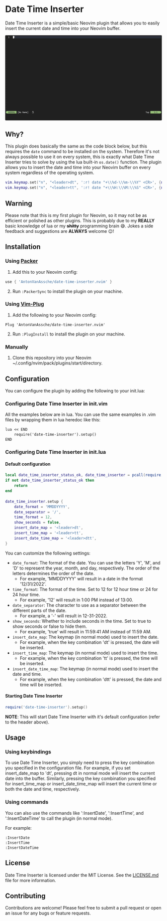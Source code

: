 # Date Time Inserter

Date Time Inserter is a simple/basic Neovim plugin that allows you to easily insert the current date and time into your Neovim buffer.

![preview](./assets/preview.gif)

## Why?

This plugin does basically the same as the code block below, but this requires the `date` command to be installed on the system.
Therefore it's not always possible to use it on every system, this is exactly what Date Time Inserter tries to solve by using the lua built-in `os.date()` function.
The plugin allows you to insert the date and time into your Neovim buffer on every system regardless of the operating system.

```lua
vim.keymap.set("n", "<leader>dt", ':r! date "+\\%d-\\%m-\\%Y" <CR>', {noremap = true, vim.keymap.set})
vim.keymap.set("n", "<leader>tt", ':r! date "+\\%H:\\%M:\\%S" <CR>', {noremap = true, vim.keymap.set})
```

## Warning

Please note that this is my first plugin for Neovim, so it may not be as efficient or polished as other plugins.
This is probably due to my **REALLY** basic knowledge of lua or my **~~shitty~~** programming brain 😅.
Jokes a side feedback and suggestions are **ALWAYS** welcome 😉!

## Installation

### Using [Packer](https://github.com/wbthomason/packer.nvim)

1. Add this to your Neovim config:

```lua
use { 'AntonVanAssche/date-time-inserter.nvim' }
```

2. Run `:PackerSync` to install the plugin on your machine.

### Using [Vim-Plug](https://github.com/junegunn/vim-plug)

1. Add the following to your Neovim config:

```vim
Plug 'AntonVanAssche/date-time-inserter.nvim'
```

2. Run `:PlugInstall` to install the plugin on your machine.

### Manually

1. Clone this repository into your Neovim ~/.config/nvim/pack/plugins/start/directory.

## Configuration

You can configure the plugin by adding the following to your init.lua:

### Configuring Date Time Inserter in init.vim

All the examples below are in lua. You can use the same examples in .vim files by wrapping them in lua heredoc like this:

```vim
lua << END
    require('date-time-inserter').setup()
END
```

### Configuring Date Time Inserter in init.lua

#### Default configuration

```lua
local date_time_inserter_status_ok, date_time_inserter = pcall(require, "date-time-inserter")
if not date_time_inserter_status_ok then
    return
end

date_time_inserter.setup {
    date_format = 'MMDDYYYY',
    date_separator = '/',
    time_format = 12,
    show_seconds = false,
    insert_date_map = '<leader>dt',
    insert_time_map = '<leader>tt',
    insert_date_time_map = '<leader>dtt',
}
```

You can customize the following settings:

-   `date_format`: The format of the date. You can use the letters 'Y', 'M', and 'D' to represent the year, month, and day, respectively. The order of the letters determines the order of the date.
    -   For example, 'MMDDYYYY' will result in a date in the format '12/31/2022'.
-   `time_format`: The format of the time. Set to 12 for 12 hour time or 24 for 24 hour time.
    -   For example, '12' will result in 1:00 PM instead of 13:00.
-   `date_separator`: The character to use as a separator between the different parts of the date.
    -   For example, a '-' will result in 12-31-2022.
-   `show_seconds`: Whether to include seconds in the time. Set to true to show seconds or false to hide them.
    -   For example, 'true' will result in 11:59:41 AM instead of 11:59 AM.
-   `insert_date_map`: The keymap (in normal mode) used to insert the date.
    -   For example, when the key combination '<leader>dt' is pressed, the date will be inserted.
-   `insert_time_map`: The keymap (in normal mode) used to insert the time.
    -   For example, when the key combination '<leader>tt' is pressed, the time will be inserted.
-   `insert_date_time_map`: The keymap (in normal mode) used to insert the date and time.
    -   For example, when the key combination '<leader>dtt' is pressed, the date and time will be inserted.

#### Starting Date Time Inserter

```lua
require('date-time-inserter').setup()
```

**NOTE**: This will start Date Time Inserter with it's default configuration (refer to the header above).

## Usage

### Using keybindings

To use Date Time Inserter, you simply need to press the key combination you specified in the configuration file.
For example, if you set insert_date_map to '<leader>dt', pressing <leader>dt in normal mode will insert the current date into the buffer.
Similarly, pressing the key combination you specified for insert_time_map or insert_date_time_map will insert the current time or both the date and time, respectively.

### Using commands

You can also use the commands like ':InsertDate', ':InsertTime', and ':InsertDateTime' to call the plugin (in normal mode).

For example:

```
:InsertDate
:InsertTime
:InsertDateTime
```

## License

Date Time Inserter is licensed under the MIT License. See the [LICENSE.md](./LICENSE.md) file for more information.

## Contributing

Contributions are welcome! Please feel free to submit a pull request or open an issue for any bugs or feature requests.
